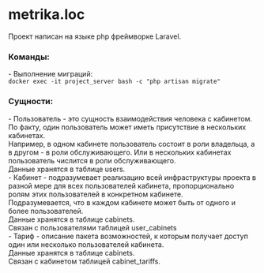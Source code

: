 # metrika.loc

Проект написан на языке php фреймворке Laravel.

<h3>Команды:</h3>
- Выполнение миграций:<br>
<code>docker exec -it project_server bash -c "php artisan migrate"</code>

<h3>Сущности:</h3>
- Пользователь - это сущность взаимодействия человека с кабинетом.
По факту, один пользователь может иметь присутствие в нескольких кабинетах.<br>
Например, в одном кабинете пользователь состоит в роли владельца, а в другом - в роли обслуживающего.
Или в нескольких кабинетах пользователь числится в роли обслуживающего.<br>
Данные хранятся в таблице users.<br>
- Кабинет - подразумевает реализацию всей инфраструктуры проекта в разной мере для всех пользователей кабинета, пропорционально ролям этих пользователей в конкретном кабинете.<br>
Подразумевается, что в каждом кабинете может быть от одного и более пользователей.<br>
Данные хранятся в таблице cabinets.<br>
Связан с пользователями таблицей user_cabinets<br>
- Тариф - описание пакета возможностей, к которым получает доступ один или несколько пользователей кабинета.<br>
Данные хранятся в таблице cabinets.<br>
Связан с кабинетом таблицей cabinet_tariffs.<br>
